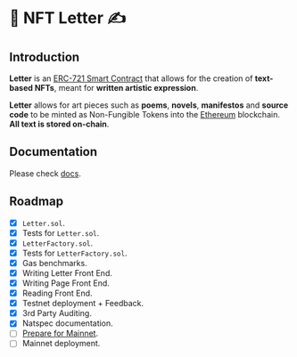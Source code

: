 # 📜 NFT Letter ✍️

## Introduction

**Letter** is an [ERC-721 Smart Contract](http://erc721.org/) that allows for the creation of **text-based NFTs**, meant for **written artistic expression**.

**Letter** allows for art pieces such as **poems**, **novels**, **manifestos** and **source code** to be minted as Non-Fungible Tokens into the [Ethereum](https://ethereum.org/en/) blockchain. **All text is stored on-chain**.

## Documentation

Please check [docs](./docs).

## Roadmap

- [x] `Letter.sol`.
- [x] Tests for `Letter.sol`.
- [x] `LetterFactory.sol`.
- [x] Tests for `LetterFactory.sol`.
- [x] Gas benchmarks.
- [x] Writing Letter Front End.
- [x] Writing Page Front End.
- [x] Reading Front End.
- [x] Testnet deployment + Feedback.
- [x] 3rd Party Auditing.
- [x] Natspec documentation.
- [ ] [Prepare for Mainnet](https://docs.openzeppelin.com/learn/preparing-for-mainnet).
- [ ] Mainnet deployment.
